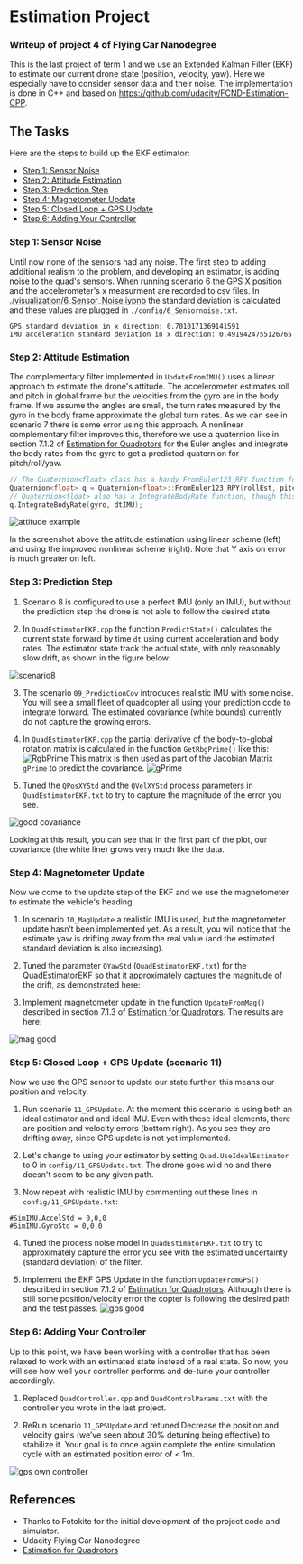 # Estimation Project #
### Writeup of project 4 of Flying Car Nanodegree ###

This is the last project of term 1 and we use an Extended Kalman Filter (EKF) to estimate our current drone state (position, velocity, yaw). Here we especially have to consider sensor data and their noise. The implementation is done in C++ and based on https://github.com/udacity/FCND-Estimation-CPP.

## The Tasks ##

Here are the steps to build up the EKF estimator:

 - [Step 1: Sensor Noise](#step-1-sensor-noise)
 - [Step 2: Attitude Estimation](#step-2-attitude-estimation)
 - [Step 3: Prediction Step](#step-3-prediction-step)
 - [Step 4: Magnetometer Update](#step-4-magnetometer-update)
 - [Step 5: Closed Loop + GPS Update](#step-5-closed-loop--gps-update)
 - [Step 6: Adding Your Controller](#step-6-adding-your-controller)


### Step 1: Sensor Noise ###

Until now none of the sensors had any noise. The first step to adding additional realism to the problem, and developing an estimator, is adding noise to the quad's sensors. When running scenario 6 the GPS X position and the accelerometer's x measurment are recorded to csv files. In [./visualization/6_Sensor_Noise.iypnb](./visualization/6_Sensor_Noise.iypnb) the standard deviation is calculated and these values are plugged in  `./config/6_Sensornoise.txt`.

```
GPS standard deviation in x direction: 0.7010171369141591
IMU acceleration standard deviation in x direction: 0.4919424755126765
```

### Step 2: Attitude Estimation ###

The complementary filter implemented in `UpdateFromIMU()` uses a linear approach to estimate the drone's attitude. The accelerometer estimates roll and pitch in global frame but the velocities from the gyro are in the body frame. If we assume the angles are small, the turn rates measured by the gyro in the body frame approximate the global turn rates. As we can see in scenario 7 there is some error using this approach. 
A nonlinear complementary filter improves this, therefore we use a quaternion like in section 7.1.2 of [Estimation for Quadrotors](https://www.overleaf.com/read/vymfngphcccj) for the Euler angles and integrate the body rates from the gyro to get a predicted quaternion for pitch/roll/yaw.

```c++
// The Quaternion<float> class has a handy FromEuler123_RPY function for creating a quaternion from Euler Roll/PitchYaw
Quaternion<float> q = Quaternion<float>::FromEuler123_RPY(rollEst, pitchEst, ekfState(6));
// Quaternion<float> also has a IntegrateBodyRate function, though this uses quaternions, not Euler angles 
q.IntegrateBodyRate(gyro, dtIMU);
```
![attitude example](images/attitude-screenshot.png)

In the screenshot above the attitude estimation using linear scheme (left) and using the improved nonlinear scheme (right). Note that Y axis on error is much greater on left.


### Step 3: Prediction Step ###

1. Scenario 8 is configured to use a perfect IMU (only an IMU), but without the prediction step the drone is not able to follow the desired state.

2. In `QuadEstimatorEKF.cpp` the function `PredictState()` calculates the current state forward by time `dt` using current acceleration and body rates. The estimator state track the actual state, with only reasonably slow drift, as shown in the figure below:


![scenario8](images/scenario8.gif)

3. The scenario `09_PredictionCov` introduces realistic IMU with some noise. You will see a small fleet of quadcopter all using your prediction code to integrate forward. The estimated covariance (white bounds) currently do not capture the growing errors.

4. In `QuadEstimatorEKF.cpp` the partial derivative of the body-to-global rotation matrix is calculated in the function `GetRbgPrime()` like this:
![RgbPrime](images/rotation_prime.png)
This matrix is then used as part of the Jacobian Matrix `gPrime` to predict the covariance.
![gPrime](images/g_prime.png)

5. Tuned the `QPosXYStd` and the `QVelXYStd` process parameters in `QuadEstimatorEKF.txt` to try to capture the magnitude of the error you see.

![good covariance](images/scenario9.gif)

Looking at this result, you can see that in the first part of the plot, our covariance (the white line) grows very much like the data.

### Step 4: Magnetometer Update ###

Now we come to the update step of the EKF and we use the magnetometer to estimate the vehicle's heading.

1. In scenario `10_MagUpdate` a realistic IMU is used, but the magnetometer update hasn’t been implemented yet. As a result, you will notice that the estimate yaw is drifting away from the real value (and the estimated standard deviation is also increasing).  

2. Tuned the parameter `QYawStd` (`QuadEstimatorEKF.txt`) for the QuadEstimatorEKF so that it approximately captures the magnitude of the drift, as demonstrated here:

3. Implement magnetometer update in the function `UpdateFromMag()` described in section 7.1.3 of [Estimation for Quadrotors](https://www.overleaf.com/read/vymfngphcccj). The results are here:

![mag good](images/10_mag.png)


### Step 5: Closed Loop + GPS Update (scenario 11) ###
Now we use the GPS sensor to update our state further, this means our position and velocity. 

1. Run scenario `11_GPSUpdate`.  At the moment this scenario is using both an ideal estimator and and ideal IMU.  Even with these ideal elements, there are position and velocity errors (bottom right). As you see they are drifting away, since GPS update is not yet implemented.

2. Let's change to using your estimator by setting `Quad.UseIdealEstimator` to 0 in `config/11_GPSUpdate.txt`. The drone goes wild no and there doesn't seem to be any given path.

3. Now repeat with realistic IMU by commenting out these lines in `config/11_GPSUpdate.txt`:
```
#SimIMU.AccelStd = 0,0,0
#SimIMU.GyroStd = 0,0,0
```

4. Tuned the process noise model in `QuadEstimatorEKF.txt` to try to approximately capture the error you see with the estimated uncertainty (standard deviation) of the filter.

5. Implement the EKF GPS Update in the function `UpdateFromGPS()` described in section 7.1.2 of [Estimation for Quadrotors](https://www.overleaf.com/read/vymfngphcccj). Although there is still some position/velocity error the copter is following the desired path and the test passes.
![gps good](images/scenario11.png)

### Step 6: Adding Your Controller ###

Up to this point, we have been working with a controller that has been relaxed to work with an estimated state instead of a real state.  So now, you will see how well your controller performs and de-tune your controller accordingly.

1. Replaced `QuadController.cpp` and `QuadControlParams.txt` with the controller you wrote in the last project.

3. ReRun scenario `11_GPSUpdate` and retuned  Decrease the position and velocity gains (we’ve seen about 30% detuning being effective) to stabilize it.  Your goal is to once again complete the entire simulation cycle with an estimated position error of < 1m.

![gps own controller](images/scenario11_own_controller.png)

## References ##

- Thanks to Fotokite for the initial development of the project code and simulator.
- Udacity Flying Car Nanodegree
- [Estimation for Quadrotors](https://www.overleaf.com/read/vymfngphcccj)